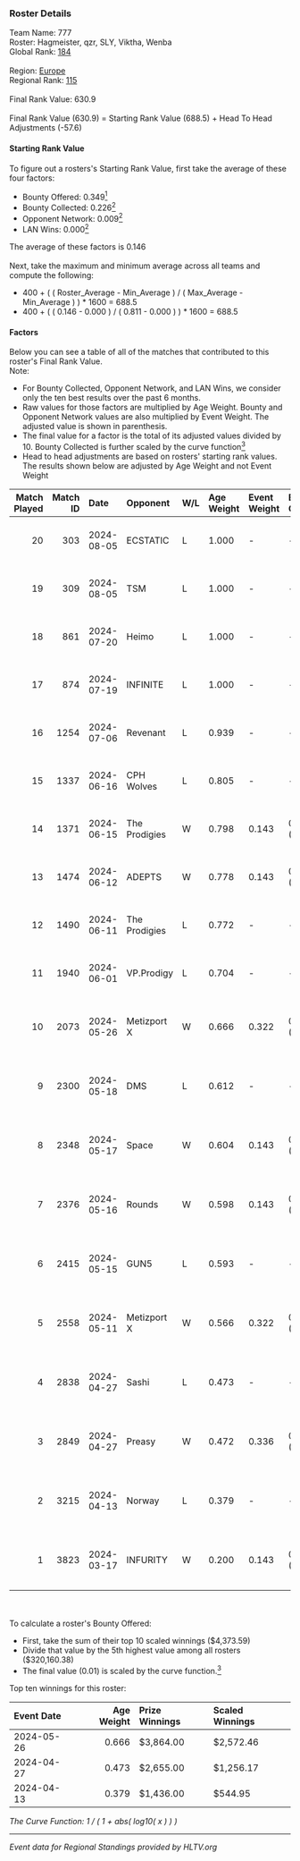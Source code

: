 ### Roster Details<br />
Team Name: 777<br />
Roster: Hagmeister, qzr, SLY, Viktha, Wenba<br />
Global Rank: [184](../../standings_global_2024_08_14.md)<br />
<br />
Region: [Europe]( ../../standings_europe_2024_08_14.md)<br />
Regional Rank: [115]( ../../standings_europe_2024_08_14.md)<br />
<br />
Final Rank Value:  630.9<br />
<br />
Final Rank Value (630.9) = Starting Rank Value (688.5) + Head To Head Adjustments (-57.6)<br />

#### Starting Rank Value<br />
To figure out a rosters's Starting Rank Value, first take the average of these four factors:<br />
- Bounty Offered: 0.349[<sup>1</sup>](#table2)
- Bounty Collected: 0.226[<sup>2</sup>](#table1)
- Opponent Network: 0.009[<sup>2</sup>](#table1)
- LAN Wins: 0.000[<sup>2</sup>](#table1)

The average of these factors is 0.146<br />
<br />
Next, take the maximum and minimum average across all teams and compute the following:<br />
- 400 + ( ( Roster_Average - Min_Average ) / ( Max_Average - Min_Average ) ) * 1600 = 688.5
- 400 + ( ( 0.146 - 0.000 ) / ( 0.811 - 0.000 ) ) * 1600 = 688.5


#### Factors<br />
Below you can see a table of all of the matches that contributed to this roster's Final Rank Value.<br />
Note:<br />

- For Bounty Collected, Opponent Network, and LAN Wins, we consider only the ten best results over the past 6 months.
- Raw values for those factors are multiplied by Age Weight. Bounty and Opponent Network values are also multiplied by Event Weight. The adjusted value is shown in parenthesis.
- The final value for a factor is the total of its adjusted values divided by 10. Bounty Collected is further scaled by the curve function[<sup>3</sup>](#curveFunction)
- Head to head adjustments are based on rosters' starting rank values. The results shown below are adjusted by Age Weight and not Event Weight
<span id="table1"></span><br />


| Match Played | Match ID | Date       | Opponent      | W/L | Age Weight | Event Weight | Bounty Collected | Opponent Network | LAN Wins  | H2H Adj. | Roster                                       |
| -: | -: | :- | :- | :- | :- | :- | :- | :- | :- | -: | :- |
|           20 |      303 | 2024-08-05 | ECSTATIC      | L   | 1.000      | -            | -                | -                | -         |   -19.06 | Hagmeister, qzr, SLY, Viktha, Wenba          |
|           19 |      309 | 2024-08-05 | TSM           | L   | 1.000      | -            | -                | -                | -         |    -4.04 | Hagmeister, qzr, SLY, Viktha, Wenba          |
|           18 |      861 | 2024-07-20 | Heimo         | L   | 1.000      | -            | -                | -                | -         |   -16.75 | Hagmeister, qzr, SLY, Viktha, Wenba          |
|           17 |      874 | 2024-07-19 | INFINITE      | L   | 1.000      | -            | -                | -                | -         |   -19.96 | Hagmeister, qzr, SLY, Viktha, Wenba          |
|           16 |     1254 | 2024-07-06 | Revenant      | L   | 0.939      | -            | -                | -                | -         |    -8.66 | Hagmeister, qzr, SLY, Viktha, Wenba          |
|           15 |     1337 | 2024-06-16 | CPH Wolves    | L   | 0.805      | -            | -                | -                | -         |    -9.69 | Hagmeister, qzr, SLY, Viktha, Wenba          |
|           14 |     1371 | 2024-06-15 | The Prodigies | W   | 0.798      | 0.143        | 0.000 (0.000)    | 0.083 (0.010)    | 0 (0.000) |     7.82 | Hagmeister, qzr, SLY, Viktha, Wenba          |
|           13 |     1474 | 2024-06-12 | ADEPTS        | W   | 0.778      | 0.143        | 0.002 (0.000)    | 0.024 (0.003)    | 0 (0.000) |    10.22 | Hagmeister, qzr, SLY, Viktha, Wenba          |
|           12 |     1490 | 2024-06-11 | The Prodigies | L   | 0.772      | -            | -                | -                | -         |   -16.55 | Hagmeister, qzr, SLY, Viktha, Wenba          |
|           11 |     1940 | 2024-06-01 | VP.Prodigy    | L   | 0.704      | -            | -                | -                | -         |    -6.08 | Affava, Hagmeister, qzr, Viktha, Wenba       |
|           10 |     2073 | 2024-05-26 | Metizport X   | W   | 0.666      | 0.322        | 0.005 (0.001)    | 0.022 (0.005)    | 0 (0.000) |     8.48 | Affava, Hagmeister, MadeInRed, Viktha, Wenba |
|            9 |     2300 | 2024-05-18 | DMS           | L   | 0.612      | -            | -                | -                | -         |    -4.79 | Affava, Hagmeister, MadeInRed, Viktha, Wenba |
|            8 |     2348 | 2024-05-17 | Space         | W   | 0.604      | 0.143        | 0.005 (0.000)    | 0.445 (0.038)    | 0 (0.000) |    12.52 | Affava, Hagmeister, MadeInRed, Viktha, Wenba |
|            7 |     2376 | 2024-05-16 | Rounds        | W   | 0.598      | 0.143        | 0.000 (0.000)    | 0.000 (0.000)    | 0 (0.000) |     2.99 | Affava, Hagmeister, MadeInRed, Viktha, Wenba |
|            6 |     2415 | 2024-05-15 | GUN5          | L   | 0.593      | -            | -                | -                | -         |    -4.19 | Affava, Hagmeister, MadeInRed, Viktha, Wenba |
|            5 |     2558 | 2024-05-11 | Metizport X   | W   | 0.566      | 0.322        | 0.005 (0.001)    | 0.022 (0.004)    | 0 (0.000) |     7.55 | Affava, Hagmeister, MadeInRed, Viktha, Wenba |
|            4 |     2838 | 2024-04-27 | Sashi         | L   | 0.473      | -            | -                | -                | -         |    -1.15 | Affava, Hagmeister, MadeInRed, Viktha, Wenba |
|            3 |     2849 | 2024-04-27 | Preasy        | W   | 0.472      | 0.336        | 0.008 (0.001)    | 0.208 (0.033)    | 0 (0.000) |     8.83 | Affava, Hagmeister, MadeInRed, Viktha, Wenba |
|            2 |     3215 | 2024-04-13 | Norway        | L   | 0.379      | -            | -                | -                | -         |    -6.09 | Affava, Hagmeister, MadeInRed, Viktha, Wenba |
|            1 |     3823 | 2024-03-17 | INFURITY      | W   | 0.200      | 0.143        | 0.000 (0.000)    | 0.000 (0.000)    | 0 (0.000) |     1.04 | Affava, Hagmeister, MadeInRed, Viktha, Wenba |

<br />
<span id="table2"></span><br />
To calculate a roster's Bounty Offered:<br />

- First, take the sum of their top 10 scaled winnings ($4,373.59)
- Divide that value by the 5th highest value among all rosters ($320,160.38)
- The final value (0.01) is scaled by the curve function.[<sup>3</sup>](#curveFunction)

Top ten winnings for this roster:<br />

| Event Date | Age Weight | Prize Winnings | Scaled Winnings |
| :- | -: | :- | :- |
| 2024-05-26 |      0.666 | $3,864.00      | $2,572.46       |
| 2024-04-27 |      0.473 | $2,655.00      | $1,256.17       |
| 2024-04-13 |      0.379 | $1,436.00      | $544.95         |


<span id="curveFunction"></span>_The Curve Function: 1 / ( 1 + abs( log10( x ) ) )_<br />

---
_Event data for Regional Standings provided by HLTV.org_<br />
